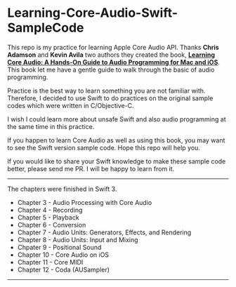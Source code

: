 # Learning-Core-Audio-Swift-SampleCode

This repo is my practice for learning Apple Core Audio API. Thanks **Chris Adamson** and **Kevin Avila** two authors they created the book, **[Learning Core Audio: A Hands-On Guide to Audio Programming for Mac and iOS](https://www.amazon.com/Learning-Core-Audio-Hands-Programming/dp/0321636848)**. This book let me have a gentle guide to walk through the basic of audio programming. 

Practice is the best way to learn something you are not familiar with. Therefore, I decided to use Swift to do practices on the original sample codes which were written in C/Objective-C.

I wish I could learn more about unsafe Swift and also audio programming at the same time in this practice. 

If you happen to learn Core Audio as well as using this book, you may want to see the Swift version sample code. Hope this repo will help you.

If you would like to share your Swift knowledge to make these sample code better, please send me PR. I will be happy to learn from it.  
 
---

The chapters were finished in Swift 3.

* Chapter 3 - Audio Processing with Core Audio
* Chapter 4 - Recording
* Chapter 5 - Playback
* Chapter 6 - Conversion
* Chapter 7 - Audio Units: Generators, Effects, and Rendering
* Chapter 8 - Audio Units: Input and Mixing
* Chpater 9 - Positional Sound
* Chapter 10 - Core Audio on iOS
* Chapter 11 - Core MIDI
* Chapter 12 - Coda (AUSampler)

---
